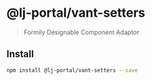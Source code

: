 # @lj-portal/vant-setters

> Formily Designable Component Adaptor

## Install

```bash
npm install @lj-portal/vant-setters --save
```
